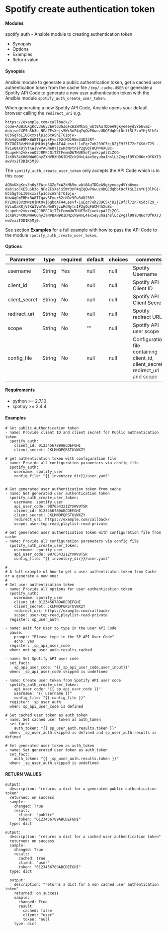 # Spotify create authentication token

#### Modules
spotify_auth - Ansible module to creating authentication token

* Synopsis
* Options
* Examples
* Return value

#### Synopsis
Ansible module to generate a public authentication token, get a cached user authentication token from the cache file `/tmp/.cache-USER` or generate a Spotify API Code to generate a new user authentication token with the Ansible module `spotify_auth_create_user_token`.

When generating a new Spotify API Code, Ansible opens your default browser calling the `redirect_uri` e.g.

`https://example.com/callback/?code=AQBxUXgKcv3n6y3EAto3GZqFxWZkMk5m_wbt0AuTDDeA9gkyeeeydVYb6vmz-dabjsoCXE5uSh3o_NFaZFsXejs5Wr3nP4qIqQwP0wuzUDQEdqbbt8cftSLZznYHj3lhGi-UCbGgToLI00xxxslp1c6xAShITOIpjw-KdwAqCmEBMxBW8TIqavSFyur52cHDz9Ew3dD23RY-RYZOOI8VzMNs0jMtOvj6gboAF44Lesvf-1uEqr7uh239C5kjD2jE9f3l72nFXSdcT29_-kVLwQaX8jVtKW1VwYAuNe8YjzwRdNytnIP2gOqFWCM4AXuBc-9LupeHn2vkxenQ2JRPFJOiTZtFemmUWTHUE5o7juekzpAlZiZCG-IcXBV34X06NWA6GnyZYNVBXH9KIDMZck9HvL4ax5eyuha1hslLcZvgzl99YDN6orOfKXT3ewVvxiTDDIK5Mj0`

The `spotify_auth_create_user_token` only accepts the API Code which is in this case

`AQBxUXgKcv3n6y3EAto3GZqFxWZkMk5m_wbt0AuTDDeA9gkyeeeydVYb6vmz-dabjsoCXE5uSh3o_NFaZFsXejs5Wr3nP4qIqQwP0wuzUDQEdqbbt8cftSLZznYHj3lhGi-UCbGgToLI00xxxslp1c6xAShITOIpjw-KdwAqCmEBMxBW8TIqavSFyur52cHDz9Ew3dD23RY-RYZOOI8VzMNs0jMtOvj6gboAF44Lesvf-1uEqr7uh239C5kjD2jE9f3l72nFXSdcT29_-kVLwQaX8jVtKW1VwYAuNe8YjzwRdNytnIP2gOqFWCM4AXuBc-9LupeHn2vkxenQ2JRPFJOiTZtFemmUWTHUE5o7juekzpAlZiZCG-IcXBV34X06NWA6GnyZYNVBXH9KIDMZck9HvL4ax5eyuha1hslLcZvgzl99YDN6orOfKXT3ewVvxiTDDIK5Mj0`.

See section **Examples** for a full example with how to pass the API Code to the module `spotify_auth_create_user_token`.



#### Options

| Parameter     | type        |required    | default  | choices  | comments |
| ------------- |-------------| ---------|----------- |--------- | -------- |
| username      | String      | Yes     |  null         | null     | Spotify Username |
| client_id     | String      | No     | null       | null     | Spotify API Client ID |
| client_secret | String      | No     | null       | null     | Spotify API Client Secret |
| redirect_uri  | String      | No     | null       | null     | Spotify redirect URL |
| scope         | String      | No     | ""         | null     | Spotify API user scope |
| config_file | String        | No     | null       | null     | Configuration file containing client_id, client_secret, redirect_uri and scope |


#### Requirements  
* python >= 2.7.10
* spotipy >= 2.4.4

#### Examples
```
# Get public Authentication token
- name: Provide client ID and client secret for Public authentication token
  spotify_auth:
    client_id: 0123456789ABCDEFGHI
    client_secret: JKLMNOPQRSTUVWXZY

# get authentication token with configuration file
- name: Provide all configuration parameters via config file
  spotify_auth:
    username: spotify_user
    config_file: "{{ inventory_dir}}/user.yaml"


# Get generated user authentication token from cache
- name: Get generated user authentication token
  spotify_auth_create_user_token:
    username: spotify_user
    api_user_code: 987654321ZYXWVUTSR
    client_id: 0123456789ABCDEFGHI
    client_secret: JKLMNOPQRSTUVWXZY
    redirect_uri: https://example.com/callback/
    scope: user-top-read,playlist-read-private

# Get generated user authentication token with configuration file from cache
- name: Provide all configuration parameters via config file
  spotify_auth_create_user_token:
    username: spotify_user
    api_user_code: 987654321ZYXWVUTSR
    config_file: "{{ inventory_dir}}/user.yaml"

#
# A full example of how to get a user authenticaton token from Cache or a generate a new one:
#
# Get user authentication token
- name: Provide all options for user authentication token
  spotify_auth:
    username: spotify_user
    client_id: 0123456789ABCDEFGHI
    client_secret: JKLMNOPQRSTUVWXZY
    redirect_uri: https://example.com/callback/
    scope: user-top-read,playlist-read-private
  register: sp_user_auth

- name: Wait for User to type in the User API Code
  pause:
    prompt: "Please type in the SP API User Code"
    echo: yes
  register: _sp_api_user_code
  when: not sp_user_auth.results.cached

- name: Set Spotify API user code
  set_fact:
    sp_api_user_code: "{{_sp_api_user_code.user_input}}"
  when: _sp_api_user_code.skipped is undefined

- name: Create user token from Spotify API user code
  spotify_auth_create_user_token:
    api_user_code: "{{ sp_api_user_code }}"
    username: "{{ username }}"
    config_file: "{{ config_file }}"
  register: _sp_user_auth
  when: sp_api_user_code is defined

# Set cached user token as auth_token
- name: Set cached user token as auth_token
  set_fact:
    auth_token: "{{ sp_user_auth.results.token }}"
  when: _sp_user_auth.skipped is defined and sp_user_auth.results is defined

# Set generated user token as auth_token
- name: Set generated user token as auth_token
  set_fact:
    auth_token: "{{ _sp_user_auth.results.token }}"
  when: _sp_user_auth.skipped is undefined
```

#### RETURN VALUES:
```
output:
  description: "returns a dict for a generated public authentication token"
  returned: on success
  sample:
    changed: True
    result:
      client: "public"
      token: "0123456789ABCDEFGHI"
  type: dict

output:
  description: "returns a dict for a cached user authentication token"
  returned: on success
  sample:
    changed: True
    result:
      cached: true
      client: "user"
      token: "0123456789ABCDEFGHI"
  type: dict

  output:
    description: "returns a dict for a non cached user authentication token"
    returned: on success
    sample:
      changed: True
      result:
        cached: false
        client: "user"
        token: "null
    type: dict
```
